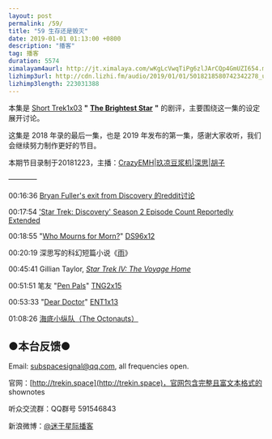 ```yaml
---
layout: post
permalink: /59/
title: "59 生存还是毁灭"
date: 2019-01-01 01:13:00 +0800
description: "播客"
tag: 播客 
duration: 5574
ximalayam4aurl: http://jt.ximalaya.com/wKgLcVwqTiPg6zlJArCQp4GmUZI654.m4a?channel=rss&amp;album_id=3135361&amp;track_id=149164981&amp;uid=6418191&amp;jt=http://audio.xmcdn.com/group53/M02/C9/44/wKgLcVwqTiPg6zlJArCQp4GmUZI654.m4a
lizhimp3url: http://cdn.lizhi.fm/audio/2019/01/01/5018218580742342278_ud.mp3
lizhimp3length: 223031388
---   
```


本集是 [Short Trek](http://memory-alpha.wikia.com/wiki/ST)[1x03](http://memory-alpha.wikia.com/wiki/ST_Season_1) **&quot;** [**The Brightest Star**](http://memory-alpha.wikia.com/wiki/The_Brightest_Star_(episode)) **&quot;** 的剧评，主要围绕这一集的设定展开讨论。

这集是 2018 年录的最后一集，也是 2019 年发布的第一集，感谢大家收听，我们会继续努力制作更好的节目。

本期节目录制于20181223，主播：[CrazyEMH](mailto:emh@trekin.space)\|[玖凉豆浆机](https://weibo.com/lunaliang1029)\|[深思](mailto:deepthought@trekin.space)\|[胡子](https://weibo.com/p/1005051764117203)

————

00:16:36 [Bryan Fuller&#39;s exit from Discovery 的](https://www.reddit.com/r/startrek/comments/785xbs/bryan_fullers_exit_from_discovery/)[reddit](https://www.reddit.com/r/startrek/comments/785xbs/bryan_fullers_exit_from_discovery/)[讨论](https://www.reddit.com/r/startrek/comments/785xbs/bryan_fullers_exit_from_discovery/)

00:17:54 [&#39;Star Trek: Discovery&#39; Season 2 Episode Count Reportedly Extended](https://comicbook.com/startrek/2018/12/08/star-trek-discovery-season-2-number-of-episodes-extended/)

00:18:55 &quot;[Who Mourns for Morn?](http://memory-alpha.wikia.com/wiki/Who_Mourns_for_Morn%3F_(episode))&quot; [DS9](http://memory-alpha.wikia.com/wiki/DS9)[6x12](http://memory-alpha.wikia.com/wiki/DS9_Season_6)

00:20:19 深思写的科幻短篇小说《[雨](http://trekin.space/rain/)》

00:45:41 Gillian Taylor, [_Star Trek IV: The Voyage Home_](http://memory-alpha.wikia.com/wiki/Star_Trek_IV:_The_Voyage_Home)

00:51:51 笔友 &quot;[Pen Pals](http://memory-alpha.wikia.com/wiki/Pen_Pals_(episode))&quot; [TNG](http://memory-alpha.wikia.com/wiki/TNG)[2x15](http://memory-alpha.wikia.com/wiki/TNG_Season_2)

00:53:33 &quot;[Dear Doctor](http://memory-alpha.wikia.com/wiki/Dear_Doctor_(episode))&quot; [ENT](http://memory-alpha.wikia.com/wiki/ENT)[1x13](http://memory-alpha.wikia.com/wiki/ENT_Season_1)

01:08:26 [海底小纵队（](https://baike.baidu.com/item/%E6%B5%B7%E5%BA%95%E5%B0%8F%E7%BA%B5%E9%98%9F)[The Octonauts](https://baike.baidu.com/item/%E6%B5%B7%E5%BA%95%E5%B0%8F%E7%BA%B5%E9%98%9F)[）](https://baike.baidu.com/item/%E6%B5%B7%E5%BA%95%E5%B0%8F%E7%BA%B5%E9%98%9F)

## ●本台反馈●

Email: [subspacesignal@qq.com](mailto:subspacesignal@qq.com), all frequencies open.

官网：[http://trekin.space](http://trekin.space)，官网包含完整且富文本格式的 shownotes

听众交流群：QQ群号 591546843

新浪微博：[@迷于星际播客](http://weibo.com/lostinst)

